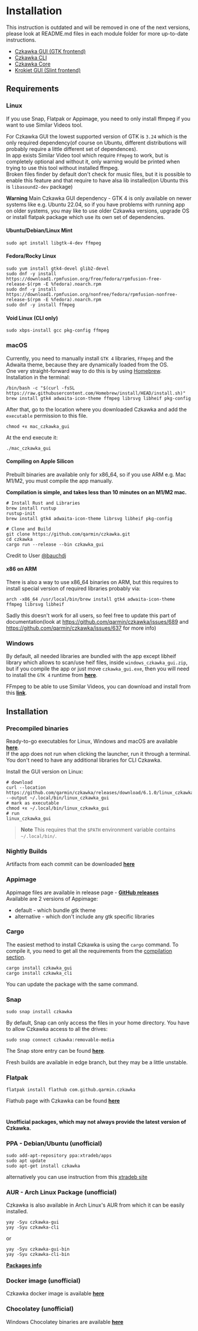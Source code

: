 # Installation

This instruction is outdated and will be removed in one of the next versions, please look at README.md files
in each module folder for more up-to-date instructions.

- [Czkawka GUI (GTK frontend)](../czkawka_gui/README.md)</br>
- [Czkawka CLI](../czkawka_cli/README.md)</br>
- [Czkawka Core](../czkawka_core/README.md)</br>
- [Krokiet GUI (Slint frontend)](../krokiet/README.md)</br>

## Requirements

### Linux

If you use Snap, Flatpak or Appimage, you need to only install ffmpeg if you want to use Similar Videos tool.

For Czkawka GUI the lowest supported version of GTK is `3.24` which is the only required dependency(of course on Ubuntu, different distributions will probably require a little different set of dependences).  
In app exists Similar Video tool which require `FFmpeg` to work, but is completely optional and without it, only warning would be printed when trying to use this tool without installed ffmpeg.  
Broken files finder by default don't check for music files, but it is possible to enable this feature and that require to have alsa lib installed(on Ubuntu this is `libasound2-dev` package)

**Warning**
Main Czkawka GUI dependency - GTK 4 is only available on newer systems like e.g. Ubuntu 22.04, so if you have problems with running app on older systems, you may like to use older Czkawka versions, upgrade OS or install flatpak package which use its own set of dependencies.

#### Ubuntu/Debian/Linux Mint

```
sudo apt install libgtk-4-dev ffmpeg
```

#### Fedora/Rocky Linux

```
sudo yum install gtk4-devel glib2-devel
sudo dnf -y install https://download1.rpmfusion.org/free/fedora/rpmfusion-free-release-$(rpm -E %fedora).noarch.rpm
sudo dnf -y install https://download1.rpmfusion.org/nonfree/fedora/rpmfusion-nonfree-release-$(rpm -E %fedora).noarch.rpm
sudo dnf -y install ffmpeg
```

#### Void Linux (CLI only)

```
sudo xbps-install gcc pkg-config ffmpeg
```

### macOS

Currently, you need to manually install `GTK 4` libraries, `FFmpeg` and the Adwaita theme, because they are dynamically loaded from the OS.  
One very straight-forward way to do this is by using [Homebrew](https://brew.sh/).  
Installation in the terminal:

```shell
/bin/bash -c "$(curl -fsSL https://raw.githubusercontent.com/Homebrew/install/HEAD/install.sh)"
brew install gtk4 adwaita-icon-theme ffmpeg librsvg libheif pkg-config
```

After that, go to the location where you downloaded Czkawka and add the `executable` permission to this file.

```shell
chmod +x mac_czkawka_gui
```

At the end execute it:

```shell
./mac_czkawka_gui
```

#### Compiling on Apple Silicon

Prebuilt binaries are available only for x86_64, so if you use ARM e.g. Mac M1/M2, you must compile the app manually.

**Compilation is simple, and takes less than 10 minutes on an M1/M2 mac.**

```
# Install Rust and Libraries
brew install rustup
rustup-init
brew install gtk4 adwaita-icon-theme librsvg libheif pkg-config
```

```
# Clone and Build
git clone https://github.com/qarmin/czkawka.git
cd czkawka
cargo run --release --bin czkawka_gui
```

Credit to User [@bauchdj](https://github.com/bauchdj)

#### x86 on ARM

There is also a way to use x86_64 binaries on ARM, but this requires to install special version of required libraries probably via:

```shell
arch -x86_64 /usr/local/bin/brew install gtk4 adwaita-icon-theme ffmpeg librsvg libheif
```

Sadly this doesn't work for all users, so feel free to update this part of documentation(look at https://github.com/qarmin/czkawka/issues/689 and https://github.com/qarmin/czkawka/issues/637 for more info)

### Windows

By default, all needed libraries are bundled with the app except libheif library which allows to scan/use heif files, inside `windows_czkawka_gui.zip`, but if you compile the app or just move `czkawka_gui.exe`, then you will need to install the `GTK 4`
runtime from [**here**](https://github.com/tschoonj/GTK-for-Windows-Runtime-Environment-Installer/releases).

FFmpeg to be able to use Similar Videos, you can download and install from this [**link**](https://ffmpeg.org/).

## Installation

### Precompiled binaries

Ready-to-go executables for Linux, Windows and macOS are available [**here**](https://github.com/qarmin/czkawka/releases/).  
If the app does not run when clicking the launcher, run it through a terminal.  
You don't need to have any additional libraries for CLI Czkawka.

Install the GUI version on Linux:

```shell
# download
curl --location https://github.com/qarmin/czkawka/releases/download/6.1.0/linux_czkawka_gui --output ~/.local/bin/linux_czkawka_gui
# mark as executable
chmod +x ~/.local/bin/linux_czkawka_gui
# run
linux_czkawka_gui
```

> **Note** This requires that the `$PATH` environment variable contains `~/.local/bin/`.

### Nightly Builds

Artifacts from each commit can be downloaded [**here**](https://github.com/qarmin/czkawka/actions)

### Appimage

Appimage files are available in release page - [**GitHub releases**](https://github.com/qarmin/czkawka/releases/)  
Available are 2 versions of Appimage:

- default - which bundle gtk theme
- alternative - which don't include any gtk specific libraries

### Cargo

The easiest method to install Czkawka is using the `cargo` command. To compile it, you need to get all the
requirements from the [compilation section](Compilation.md).

```
cargo install czkawka_gui
cargo install czkawka_cli
```

You can update the package with the same command.

### Snap

```
sudo snap install czkawka
```

By default, Snap can only access the files in your home directory. You have to allow Czkawka access to all the drives:

```
sudo snap connect czkawka:removable-media
```

The Snap store entry can be found [**here**](https://snapcraft.io/czkawka).

Fresh builds are available in edge branch, but they may be a little unstable.

### Flatpak

```
flatpak install flathub com.github.qarmin.czkawka
```

Flathub page with Czkawka can be found [**here**](https://flathub.org/apps/details/com.github.qarmin.czkawka)

#

#

**Unofficial packages, which may not always provide the latest version of Czkawka.**

### PPA - Debian/Ubuntu (unofficial)

```
sudo add-apt-repository ppa:xtradeb/apps
sudo apt update
sudo apt-get install czkawka
```

alternatively you can use instruction from this [xtradeb site](https://xtradeb.net/wiki/how-to-install-applications-from-this-web-site/)

### AUR - Arch Linux Package (unofficial)

Czkawka is also available in Arch Linux's AUR from which it can be easily installed.

```
yay -Syu czkawka-gui
yay -Syu czkawka-cli
```

or

```
yay -Syu czkawka-gui-bin
yay -Syu czkawka-cli-bin
```

[**Packages info**](https://aur.archlinux.org/packages/?O=0&SeB=nd&K=czkawka&outdated=&SB=n&SO=a&PP=50&do_Search=Go)

### Docker image (unofficial)

Czkawka docker image is available [**here**](https://github.com/jlesage/docker-czkawka)

### Chocolatey (unofficial)

Windows Chocolatey binaries are available [**here**](https://community.chocolatey.org/packages/czkawka)
